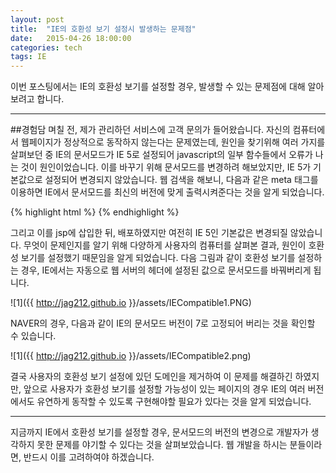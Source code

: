 ```yaml
---
layout: post
title:  "IE의 호환성 보기 설정시 발생하는 문제점"
date:   2015-04-26 18:00:00
categories: tech
tags: IE
---
```


이번 포스팅에서는 IE의 호환성 보기를 설정할 경우, 발생할 수 있는 문제점에 대해 알아보려고 합니다.

---

##경험담
며칠 전, 제가 관리하던 서비스에 고객 문의가 들어왔습니다. 자신의 컴퓨터에서 웹페이지가 정상적으로 동작하지 않는다는 문제였는데,
원인을 찾기위해 여러 가지를 살펴보던 중 IE의 문서모드가 IE 5로 설정되어 javascript의 일부 함수들에서 오류가 나는 것이 원인이었습니다.
이를 바꾸기 위해 문서모드를 변경하려 해보았지만, IE 5가 기본값으로 설정되어 변경되지 않았습니다.
웹 검색을 해보니, 다음과 같은 meta 태그를 이용하면 IE에서 문서모드를 최신의 버전에 맞게 출력시켜준다는 것을 알게 되었습니다.

{% highlight html %}
<meta http-equiv="X-UA-Compatible" content="IE=edge" />
{% endhighlight %}

그리고 이를 jsp에 삽입한 뒤, 배포하였지만 여전히 IE 5인 기본값은 변경되질 않았습니다.
무엇이 문제인지를 알기 위해 다양하게 사용자의 컴퓨터를 살펴본 결과, 원인이 호환성 보기를 설정했기 때문임을 알게 되었습니다.
다음 그림과 같이 호환성 보기를 설정하는 경우, IE에서는 자동으로 웹 서버의 헤더에 설정된 값으로 문서모드를 바꿔버리게 됩니다.
  
![1]({{ http://jag212.github.io }}/assets/IECompatible1.PNG)
  
NAVER의 경우, 다음과 같이 IE의 문서모드 버전이 7로 고정되어 버리는 것을 확인할 수 있습니다.
  
![1]({{ http://jag212.github.io }}/assets/IECompatible2.png)
  
결국 사용자의 호환성 보기 설정에 있던 도메인을 제거하여 이 문제를 해결하긴 하였지만, 앞으로 사용자가 호환성 보기를 설정할 가능성이 있는
페이지의 경우 IE의 여러 버전에서도 유연하게 동작할 수 있도록 구현해야할 필요가 있다는 것을 알게 되었습니다.

---

지금까지 IE에서 호환성 보기를 설정할 경우, 문서모드의 버전의 변경으로 개발자가 생각하지 못한 문제를 야기할 수 있다는 것을 살펴보았습니다.
웹 개발을 하시는 분들이라면, 반드시 이를 고려하여야 하겠습니다.